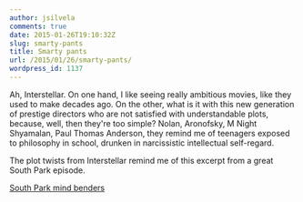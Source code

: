 ```yaml
---
author: jsilvela
comments: true
date: 2015-01-26T19:10:32Z
slug: smarty-pants
title: Smarty pants
url: /2015/01/26/smarty-pants/
wordpress_id: 1137
---
```


Ah, Interstellar. On one hand, I like seeing really ambitious movies, like they used to make decades ago. On the other, what is it with this new generation of prestige directors who are not satisfied with understandable plots, because, well, then they're too simple? Nolan, Aronofsky, M Night Shyamalan, Paul Thomas Anderson, they remind me of teenagers exposed to philosophy in school, drunken in narcissistic intellectual self-regard.

The plot twists from Interstellar remind me of this excerpt from a great South Park episode.

[South Park mind benders](https://southpark.cc.com/clips/151771/scruples)
